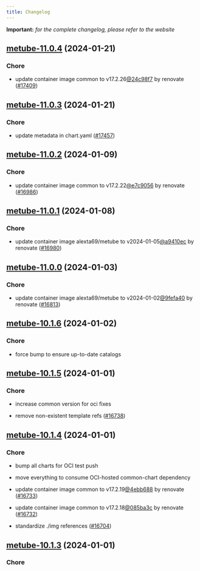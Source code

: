 ```yaml
---
title: Changelog
---
```


**Important:**
*for the complete changelog, please refer to the website*



## [metube-11.0.4](https://github.com/truecharts/charts/compare/metube-11.0.3...metube-11.0.4) (2024-01-21)

### Chore



- update container image common to v17.2.26[@24c98f7](https://github.com/24c98f7) by renovate ([#17409](https://github.com/truecharts/charts/issues/17409))


## [metube-11.0.3](https://github.com/truecharts/charts/compare/metube-11.0.2...metube-11.0.3) (2024-01-21)

### Chore



- update metadata in chart.yaml ([#17457](https://github.com/truecharts/charts/issues/17457))




## [metube-11.0.2](https://github.com/truecharts/charts/compare/metube-11.0.1...metube-11.0.2) (2024-01-09)

### Chore



- update container image common to v17.2.22[@e7c9056](https://github.com/e7c9056) by renovate ([#16986](https://github.com/truecharts/charts/issues/16986))


## [metube-11.0.1](https://github.com/truecharts/charts/compare/metube-11.0.0...metube-11.0.1) (2024-01-08)

### Chore



- update container image alexta69/metube to v2024-01-05[@a9410ec](https://github.com/a9410ec) by renovate ([#16980](https://github.com/truecharts/charts/issues/16980))


## [metube-11.0.0](https://github.com/truecharts/charts/compare/metube-10.1.6...metube-11.0.0) (2024-01-03)

### Chore



- update container image alexta69/metube to v2024-01-02[@9fefa40](https://github.com/9fefa40) by renovate ([#16813](https://github.com/truecharts/charts/issues/16813))


## [metube-10.1.6](https://github.com/truecharts/charts/compare/metube-10.1.5...metube-10.1.6) (2024-01-02)

### Chore



- force bump to ensure up-to-date catalogs


## [metube-10.1.5](https://github.com/truecharts/charts/compare/metube-10.1.4...metube-10.1.5) (2024-01-01)

### Chore



- increase common version for oci fixes

- remove non-existent template refs ([#16738](https://github.com/truecharts/charts/issues/16738))


## [metube-10.1.4](https://github.com/truecharts/charts/compare/metube-10.1.1...metube-10.1.4) (2024-01-01)

### Chore



- bump all charts for OCI test push

- move everything to consume OCI-hosted common-chart dependency

- update container image common to v17.2.19[@4ebb688](https://github.com/4ebb688) by renovate ([#16733](https://github.com/truecharts/charts/issues/16733))

- update container image common to v17.2.18[@085ba3c](https://github.com/085ba3c) by renovate ([#16732](https://github.com/truecharts/charts/issues/16732))

- standardize ./img references ([#16704](https://github.com/truecharts/charts/issues/16704))


## [metube-10.1.3](https://github.com/truecharts/charts/compare/metube-10.1.1...metube-10.1.3) (2024-01-01)

### Chore



